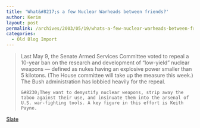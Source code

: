 ```yaml
---
title: 'What&#8217;s a few Nuclear Warheads between friends?'
author: Kerim
layout: post
permalink: /archives/2003/05/19/whats-a-few-nuclear-warheads-between-friends/
categories:
  - Old Blog Import
---
```


>   Last May 9, the Senate Armed Services Committee voted to repeal a 10-year ban on the research and development of &#8220;low-yield&#8221; nuclear weapons &#8212; defined as nukes having an explosive power smaller than 5 kilotons. (The House committee will take up the measure this week.) The Bush administration has lobbied heavily for the repeal.  
>   
>   
>     &#8230;They want to demystify nuclear weapons, strip away the taboo against their use, and insinuate them into the arsenal of U.S. war-fighting tools. A key figure in this effort is Keith Payne.
>   


<a href="http://slate.msn.com/id/2082846" onclick="_gaq.push(['_trackEvent', 'outbound-article', 'http://slate.msn.com/id/2082846', 'Slate']);" >Slate</a>

